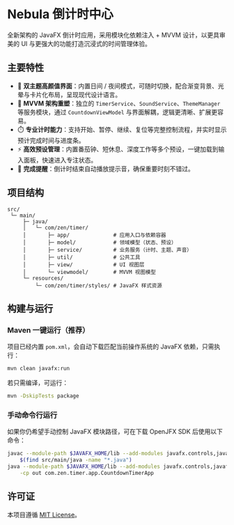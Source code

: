 # Nebula 倒计时中心

全新架构的 JavaFX 倒计时应用，采用模块化依赖注入 + MVVM 设计，以更具审美的 UI 与更强大的功能打造沉浸式的时间管理体验。

## 主要特性

- 🎨 **双主题高颜值界面**：内置日间 / 夜间模式，可随时切换，配合渐变背景、光晕与卡片化布局，呈现现代设计语言。
- 🧠 **MVVM 架构重塑**：独立的 `TimerService`、`SoundService`、`ThemeManager` 等服务模块，通过 `CountdownViewModel` 与界面解耦，逻辑更清晰、扩展更容易。
- ⏱️ **专业计时能力**：支持开始、暂停、继续、复位等完整控制流程，并实时显示预计完成时间与进度条。
- ⚡ **高效预设管理**：内置番茄钟、短休息、深度工作等多个预设，一键加载到输入面板，快速进入专注状态。
- 🔔 **完成提醒**：倒计时结束自动播放提示音，确保重要时刻不错过。

## 项目结构

```
src/
 └─ main/
     ├─ java/
     │   └─ com/zen/timer/
     │       ├─ app/              # 应用入口与依赖容器
     │       ├─ model/            # 领域模型（状态、预设）
     │       ├─ service/          # 业务服务（计时、主题、声音）
     │       ├─ util/             # 公共工具
     │       ├─ view/             # UI 视图层
     │       └─ viewmodel/        # MVVM 视图模型
     └─ resources/
         └─ com/zen/timer/styles/ # JavaFX 样式资源
```

## 构建与运行

### Maven 一键运行（推荐）

项目已经内置 `pom.xml`，会自动下载匹配当前操作系统的 JavaFX 依赖，只需执行：

```bash
mvn clean javafx:run
```

若只需编译，可运行：

```bash
mvn -DskipTests package
```

### 手动命令行运行

如果你仍希望手动控制 JavaFX 模块路径，可在下载 OpenJFX SDK 后使用以下命令：

```bash
javac --module-path $JAVAFX_HOME/lib --add-modules javafx.controls,javafx.graphics -d out \
    $(find src/main/java -name "*.java")
java --module-path $JAVAFX_HOME/lib --add-modules javafx.controls,javafx.graphics \
    -cp out com.zen.timer.app.CountdownTimerApp
```

## 许可证

本项目遵循 [MIT License](LICENSE)。
